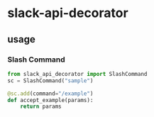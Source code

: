 # slack-api-decorator

## usage

### Slash Command

```python
from slack_api_decorator import SlashCommand 
sc = SlashCommand("sample")

@sc.add(command="/example")
def accept_example(params):
    return params
```
